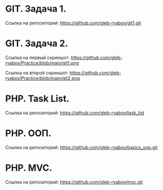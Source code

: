 # GIT. Задача 1.
Ссылка на репозиторий: https://github.com/gleb-ryabov/git1.git

# GIT. Задача 2.
Ссылка на первый скриншот: https://github.com/gleb-ryabov/Practice/blob/main/git1.png

Ссылка на второй скриншот: https://github.com/gleb-ryabov/Practice/blob/main/git2.png

# PHP. Task List.

Ссылка на репозиторий: https://github.com/gleb-ryabov/task_list

# PHP. ООП.

Ссылка на репозиторий: https://github.com/gleb-ryabov/basics_oop.git

# PHP. MVC.

Ссылка на репозиторий: https://github.com/gleb-ryabov/mvc.git
